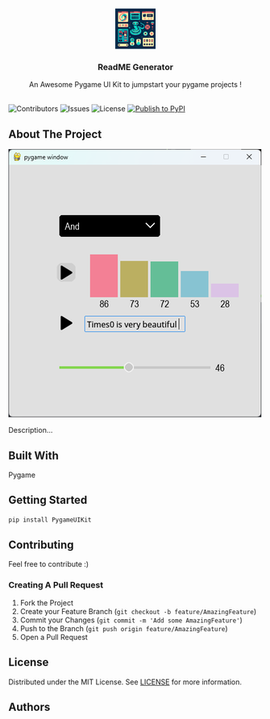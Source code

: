 <br/>
<p align="center">
  <a href="https://github.com/Times0/PygameUIKit">
    <img src="images/logo.jpeg" alt="Logo" width="80" height="80">
  </a>

  <h3 align="center">ReadME Generator</h3>

  <p align="center">
    An Awesome Pygame UI Kit to jumpstart your pygame projects !
    <br/>
    <br/>
  </p>
</p>

![Contributors](https://img.shields.io/github/contributors/Times0/PygameUIKit?color=dark-green) ![Issues](https://img.shields.io/github/issues/Times0/PygameUIKit) ![License](https://img.shields.io/github/license/Times0/PygameUIKit) 
[![Publish to PyPI](https://github.com/Times0/PygameUIKit/actions/workflows/publish-to-pypi.yml/badge.svg)](https://github.com/Times0/PygameUIKit/actions/workflows/publish-to-pypi.yml)
## About The Project

![Screen Shot](images/img.png)

Description...

## Built With

Pygame

## Getting Started

```sh
pip install PygameUIKit
```

## Contributing

Feel free to contribute :)

### Creating A Pull Request

1. Fork the Project
2. Create your Feature Branch (`git checkout -b feature/AmazingFeature`)
3. Commit your Changes (`git commit -m 'Add some AmazingFeature'`)
4. Push to the Branch (`git push origin feature/AmazingFeature`)
5. Open a Pull Request

## License

Distributed under the MIT License. See [LICENSE](https://github.com/Times0/PygameUIKit/blob/main/LICENSE.md) for more information.

## Authors

